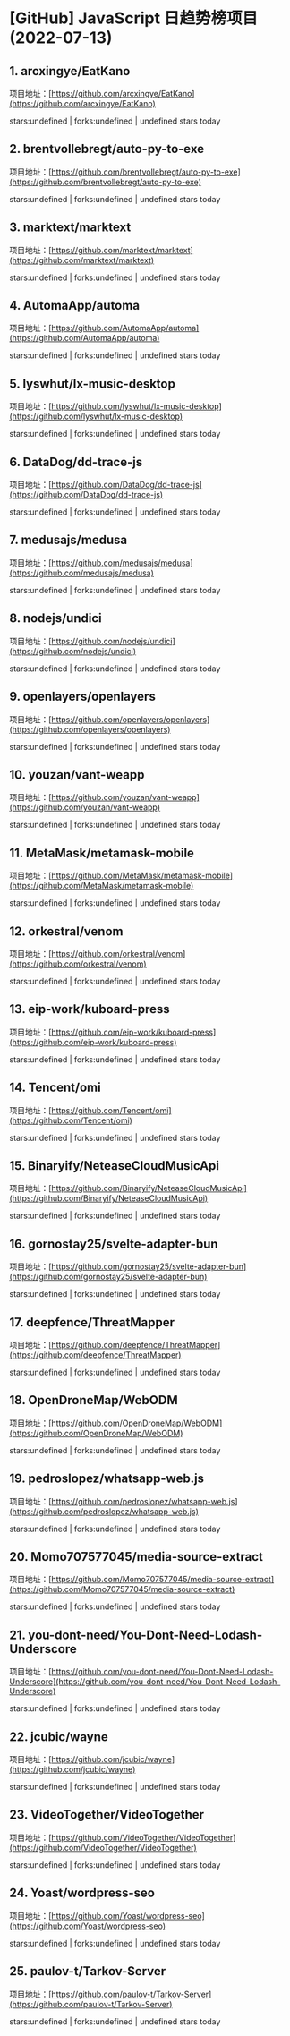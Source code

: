 # [GitHub] JavaScript 日趋势榜项目(2022-07-13)

## 1. arcxingye/EatKano 

项目地址：[https://github.com/arcxingye/EatKano](https://github.com/arcxingye/EatKano)

stars:undefined | forks:undefined | undefined stars today 



## 2. brentvollebregt/auto-py-to-exe 

项目地址：[https://github.com/brentvollebregt/auto-py-to-exe](https://github.com/brentvollebregt/auto-py-to-exe)

stars:undefined | forks:undefined | undefined stars today 



## 3. marktext/marktext 

项目地址：[https://github.com/marktext/marktext](https://github.com/marktext/marktext)

stars:undefined | forks:undefined | undefined stars today 



## 4. AutomaApp/automa 

项目地址：[https://github.com/AutomaApp/automa](https://github.com/AutomaApp/automa)

stars:undefined | forks:undefined | undefined stars today 



## 5. lyswhut/lx-music-desktop 

项目地址：[https://github.com/lyswhut/lx-music-desktop](https://github.com/lyswhut/lx-music-desktop)

stars:undefined | forks:undefined | undefined stars today 



## 6. DataDog/dd-trace-js 

项目地址：[https://github.com/DataDog/dd-trace-js](https://github.com/DataDog/dd-trace-js)

stars:undefined | forks:undefined | undefined stars today 



## 7. medusajs/medusa 

项目地址：[https://github.com/medusajs/medusa](https://github.com/medusajs/medusa)

stars:undefined | forks:undefined | undefined stars today 



## 8. nodejs/undici 

项目地址：[https://github.com/nodejs/undici](https://github.com/nodejs/undici)

stars:undefined | forks:undefined | undefined stars today 



## 9. openlayers/openlayers 

项目地址：[https://github.com/openlayers/openlayers](https://github.com/openlayers/openlayers)

stars:undefined | forks:undefined | undefined stars today 



## 10. youzan/vant-weapp 

项目地址：[https://github.com/youzan/vant-weapp](https://github.com/youzan/vant-weapp)

stars:undefined | forks:undefined | undefined stars today 



## 11. MetaMask/metamask-mobile 

项目地址：[https://github.com/MetaMask/metamask-mobile](https://github.com/MetaMask/metamask-mobile)

stars:undefined | forks:undefined | undefined stars today 



## 12. orkestral/venom 

项目地址：[https://github.com/orkestral/venom](https://github.com/orkestral/venom)

stars:undefined | forks:undefined | undefined stars today 



## 13. eip-work/kuboard-press 

项目地址：[https://github.com/eip-work/kuboard-press](https://github.com/eip-work/kuboard-press)

stars:undefined | forks:undefined | undefined stars today 



## 14. Tencent/omi 

项目地址：[https://github.com/Tencent/omi](https://github.com/Tencent/omi)

stars:undefined | forks:undefined | undefined stars today 



## 15. Binaryify/NeteaseCloudMusicApi 

项目地址：[https://github.com/Binaryify/NeteaseCloudMusicApi](https://github.com/Binaryify/NeteaseCloudMusicApi)

stars:undefined | forks:undefined | undefined stars today 



## 16. gornostay25/svelte-adapter-bun 

项目地址：[https://github.com/gornostay25/svelte-adapter-bun](https://github.com/gornostay25/svelte-adapter-bun)

stars:undefined | forks:undefined | undefined stars today 



## 17. deepfence/ThreatMapper 

项目地址：[https://github.com/deepfence/ThreatMapper](https://github.com/deepfence/ThreatMapper)

stars:undefined | forks:undefined | undefined stars today 



## 18. OpenDroneMap/WebODM 

项目地址：[https://github.com/OpenDroneMap/WebODM](https://github.com/OpenDroneMap/WebODM)

stars:undefined | forks:undefined | undefined stars today 



## 19. pedroslopez/whatsapp-web.js 

项目地址：[https://github.com/pedroslopez/whatsapp-web.js](https://github.com/pedroslopez/whatsapp-web.js)

stars:undefined | forks:undefined | undefined stars today 



## 20. Momo707577045/media-source-extract 

项目地址：[https://github.com/Momo707577045/media-source-extract](https://github.com/Momo707577045/media-source-extract)

stars:undefined | forks:undefined | undefined stars today 



## 21. you-dont-need/You-Dont-Need-Lodash-Underscore 

项目地址：[https://github.com/you-dont-need/You-Dont-Need-Lodash-Underscore](https://github.com/you-dont-need/You-Dont-Need-Lodash-Underscore)

stars:undefined | forks:undefined | undefined stars today 



## 22. jcubic/wayne 

项目地址：[https://github.com/jcubic/wayne](https://github.com/jcubic/wayne)

stars:undefined | forks:undefined | undefined stars today 



## 23. VideoTogether/VideoTogether 

项目地址：[https://github.com/VideoTogether/VideoTogether](https://github.com/VideoTogether/VideoTogether)

stars:undefined | forks:undefined | undefined stars today 



## 24. Yoast/wordpress-seo 

项目地址：[https://github.com/Yoast/wordpress-seo](https://github.com/Yoast/wordpress-seo)

stars:undefined | forks:undefined | undefined stars today 



## 25. paulov-t/Tarkov-Server 

项目地址：[https://github.com/paulov-t/Tarkov-Server](https://github.com/paulov-t/Tarkov-Server)

stars:undefined | forks:undefined | undefined stars today 



